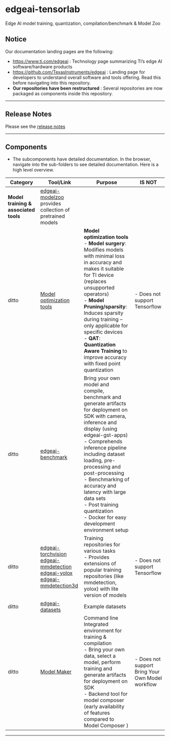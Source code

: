 # edgeai-tensorlab 
Edge AI model training, quantization, compilation/benchmark & Model Zoo

## Notice
Our documentation landing pages are the following:
- https://www.ti.com/edgeai : Technology page summarizing TI’s edge AI software/hardware products 
- https://github.com/TexasInstruments/edgeai : Landing page for developers to understand overall software and tools offering. Read this before navigating into this repository.
- **Our repositories have been restructured** : Several repositories are now packaged as components inside this repository.

<hr>

## Release Notes
Please see the [release notes](docs/release_notes.md)

<hr>

## Components
* The subcomponents have detailed documentation. In the browser, navigate into the sub-folders to see detailed documentation. Here is a high level overview.

| Category                                                | Tool/Link                                                                                                                                          | Purpose           | IS NOT    |
|---------------------------------------------------------|----------------------------------------------------------------------------------------------------------------------------------------------------|-------------------|-----------|
| **Model training & associated tools**                   | [edgeai-modelzoo](edgeai-modelzoo)  provides collection of pretrained models                                                                       |                  |
|ditto                                                         | [Model optimization tools](edgeai-modeloptimization)                                                                                               | **Model optimization tools**<br>- **Model surgery**: Modifies models with minimal loss in accuracy and makes it suitable for TI device (replaces unsupported operators)<br>- **Model Pruning/sparsity**: Induces sparsity during training – only applicable for specific devices<br>- **QAT**: **Quantization Aware Training** to improve accuracy with fixed point quantization<br>                    |- Does not support Tensorflow   |
|ditto                                                         | [edgeai-benchmark](edgeai-benchmark)                                                                                                               | Bring your own model and compile, benchmark and generate artifacts for deployment on SDK with camera, inference and display (using edgeai-gst-apps)<br>- Comprehends inference pipeline including dataset loading, pre-processing and post-processing<br>- Benchmarking of accuracy and latency with large data sets<br>- Post training quantization<br>- Docker for easy development environment setup |  |
|ditto                                                         | [edgeai-torchvision](edgeai-torchvision)<br>[edgeai-mmdetection](edgeai-mmdetection)<br>[edgeai-yolox](edgeai-yolox)<br>[edgeai-mmdetection3d](edgeai-mmdetection3d) | Training repositories for various tasks<br>- Provides extensions of popular training repositories (like mmdetection, yolox) with lite version of models      |- Does not support Tensorflow |
|ditto                                                         | [edgeai-datasets](edgeai-datasets)                                                                                                                 | Example datasets                |  |
|ditto                                                         | [Model Maker](edgeai-modelmaker)                                                                                                                   | Command line Integrated environment for training & compilation<br>- Bring your own data, select a model, perform training and generate artifacts for deployment on SDK<br>- Backend tool for model composer (early availability of features compared to Model Composer )    |- Does not support Bring Your Own Model workflow |


<hr>
